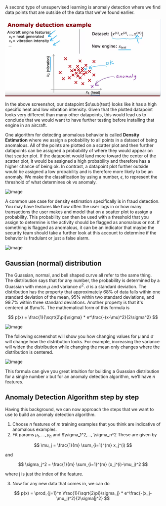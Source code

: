 A second type of unsupervised learning is anomaly detection where we find data points that are outside of the data that we've found earlier.

![alt text](image-113.png)

In the above screenshot, our datapoint $x\sub{test} looks like it has a high specific heat and low vibration intensity. Given that the plotted datapoint looks very different than many other datapoints, this would lead us to conclude that we would want to have further testing before installing that engine in an aircraft.

One algorithm for detecting anomalous behavior is called **Density Estimation** where we assign a probability to all points in a dataset of being anomalous. All of the points are plotted on a scatter plot and then further datapoints can be assigned a probability of where they would appear on that scatter plot. If the datapoint would land more toward the center of the scatter plot, it would be assigned a high probability and therefore has a higher chance of being ok. In contrast, a datapoint plot further outside would be assigned a low probability and is therefore more likely to be an anomaly. We make the classification by using a number, $\epsilon$, to represent the threshold of what determines ok vs anomaly.

![image](https://github.com/user-attachments/assets/1d4e98ba-4297-4cea-a20d-63321a648e34)

A common use case for density estimation specifically is in fraud detection. You may have features like how often the user logs in or how many transactions the user makes and model that on a scatter plot to assign a probability. This probability can then be used with a threshold that you assign to determine is the activity should be flagged as anomalous or not. If something is flagged as anomalous, it can be an indicator that maybe the security team should take a further look at this account to determine if the behavior is fradulant or just a false alarm.

![image](https://github.com/user-attachments/assets/227b8e9d-2b2c-46b0-a219-04843bf63911)

## Gaussian (normal) distribution

The Guassian, normal, and bell shaped curve all refer to the same thing. The distribution says that for any number, the probability is determined by a Guassian with mean $\mu$ and variance $\sigma^2$. $\sigma$ is a standard deviation. The distribution has the property that approximately 68% of data falls within one standard deviation of the mean, 95% within two standard deviations, and 99.7% within three standard deviations. Another property is that it's centered at $\mu%. The mathematical form of this formula is

$$
p(x) = \frac{1}{\sqrt{2\pi}\sigma} * e^\frac{-(x-\mu)^2}{2\sigma^2}
$$

![image](https://github.com/user-attachments/assets/a45b851d-04f3-4439-a5dd-f98f6114eb76)

The following screenshot will show you how changing values for $\mu$ and $\sigma$ will change how the distribution looks. For example, increasing the variance will widen the distribution while changing the mean only changes where the distribution is centered.

![image](https://github.com/user-attachments/assets/2a99c334-54ba-4eb1-a935-a481496eca4e)

This formula can give you great intuition for building a Guassian distribution for a single number $x$ but for an anomaly detection algorithm, we'll have $n$ features.

## Anomaly Detection Algorithm step by step

Having this background, we can now approach the steps that we want to use to build an anomaly detection algorithm. 

1. Choose $n$ features of $m$ training examples that you think are indicative of anomalous examples.
2. Fit params $\mu_1,...,\mu_n$ and $\sigma_1^2,..., \sigma_n^2
These are given by

$$
\mu_j = \frac{1}{m} \sum_{i=1}^{m} x_j^(i)
$$

and

$$
\sigma_j^2 = \frac{1}{m} \sum_{i=1}^{m} (x_j^(i)-\mu_j)^2
$$

where j is just the index of the feature.

3. Now for any new data that comes in, we can do

$$
p(x) = \prod_{j=1}^n \frac{1}{\sqrt{2\pi}\sigma_j} * e^\frac{-(x_j-\mu_j)^2}{2\sigma|j^2}
$$
